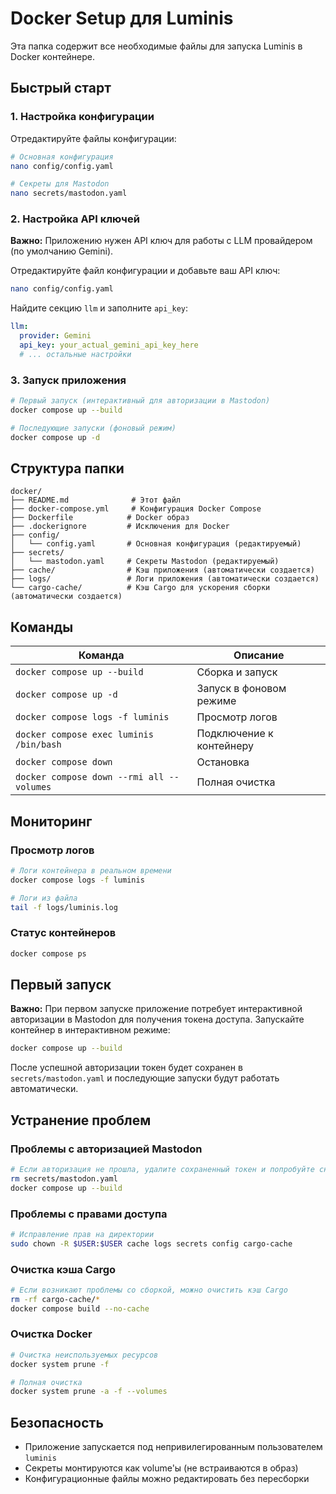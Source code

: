 # Docker Setup для Luminis

Эта папка содержит все необходимые файлы для запуска Luminis в Docker контейнере.

## Быстрый старт

### 1. Настройка конфигурации

Отредактируйте файлы конфигурации:

```bash
# Основная конфигурация
nano config/config.yaml

# Секреты для Mastodon
nano secrets/mastodon.yaml
```

### 2. Настройка API ключей

**Важно:** Приложению нужен API ключ для работы с LLM провайдером (по умолчанию Gemini).

Отредактируйте файл конфигурации и добавьте ваш API ключ:

```bash
nano config/config.yaml
```

Найдите секцию `llm` и заполните `api_key`:
```yaml
llm:
  provider: Gemini
  api_key: your_actual_gemini_api_key_here
  # ... остальные настройки
```

### 3. Запуск приложения

```bash
# Первый запуск (интерактивный для авторизации в Mastodon)
docker compose up --build

# Последующие запуски (фоновый режим)
docker compose up -d
```

## Структура папки

```
docker/
├── README.md              # Этот файл
├── docker-compose.yml     # Конфигурация Docker Compose
├── Dockerfile            # Docker образ
├── .dockerignore         # Исключения для Docker
├── config/
│   └── config.yaml       # Основная конфигурация (редактируемый)
├── secrets/
│   └── mastodon.yaml     # Секреты Mastodon (редактируемый)
├── cache/                # Кэш приложения (автоматически создается)
├── logs/                 # Логи приложения (автоматически создается)
└── cargo-cache/          # Кэш Cargo для ускорения сборки (автоматически создается)
```

## Команды

| Команда | Описание |
|---------|----------|
| `docker compose up --build` | Сборка и запуск |
| `docker compose up -d` | Запуск в фоновом режиме |
| `docker compose logs -f luminis` | Просмотр логов |
| `docker compose exec luminis /bin/bash` | Подключение к контейнеру |
| `docker compose down` | Остановка |
| `docker compose down --rmi all --volumes` | Полная очистка |

## Мониторинг

### Просмотр логов
```bash
# Логи контейнера в реальном времени
docker compose logs -f luminis

# Логи из файла
tail -f logs/luminis.log
```

### Статус контейнеров
```bash
docker compose ps
```

## Первый запуск

**Важно:** При первом запуске приложение потребует интерактивной авторизации в Mastodon для получения токена доступа. Запускайте контейнер в интерактивном режиме:

```bash
docker compose up --build
```

После успешной авторизации токен будет сохранен в `secrets/mastodon.yaml` и последующие запуски будут работать автоматически.

## Устранение проблем

### Проблемы с авторизацией Mastodon
```bash
# Если авторизация не прошла, удалите сохраненный токен и попробуйте снова
rm secrets/mastodon.yaml
docker compose up --build
```

### Проблемы с правами доступа
```bash
# Исправление прав на директории
sudo chown -R $USER:$USER cache logs secrets config cargo-cache
```

### Очистка кэша Cargo
```bash
# Если возникают проблемы со сборкой, можно очистить кэш Cargo
rm -rf cargo-cache/*
docker compose build --no-cache
```

### Очистка Docker
```bash
# Очистка неиспользуемых ресурсов
docker system prune -f

# Полная очистка
docker system prune -a -f --volumes
```

## Безопасность

- Приложение запускается под непривилегированным пользователем `luminis`
- Секреты монтируются как volume'ы (не встраиваются в образ)
- Конфигурационные файлы можно редактировать без пересборки
